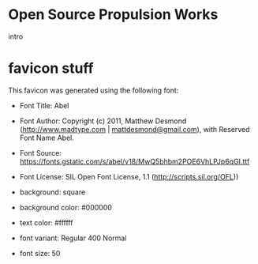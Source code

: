# Open Source Propulsion Works

intro


# favicon stuff
This favicon was generated using the following font:

- Font Title: Abel
- Font Author: Copyright (c) 2011, Matthew Desmond (http://www.madtype.com | mattdesmond@gmail.com), with Reserved Font Name Abel.
- Font Source: https://fonts.gstatic.com/s/abel/v18/MwQ5bhbm2POE6VhLPJp6qGI.ttf
- Font License: SIL Open Font License, 1.1 (http://scripts.sil.org/OFL))

- background: square
- background color: #000000
- text color: #ffffff
- font variant: Regular 400 Normal
- font size: 50

